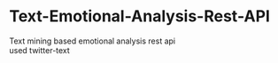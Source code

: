 # Text-Emotional-Analysis-Rest-API
Text mining based emotional analysis rest api <br>
used twitter-text
